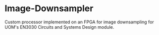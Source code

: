 # Image-Downsampler
Custom processor implemented on an FPGA for image downsampling for UOM's EN3030 Circuits and Systems Design module.
